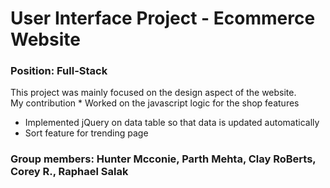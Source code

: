# User Interface Project - Ecommerce Website
### Position: Full-Stack
This project was mainly focused on the design aspect of the website.   
My contribution * Worked on the javascript logic for the shop features
* Implemented jQuery on data table so that data is updated automatically
* Sort feature for trending page
### Group members: Hunter Mcconie, Parth Mehta, Clay RoBerts, Corey R., Raphael Salak

